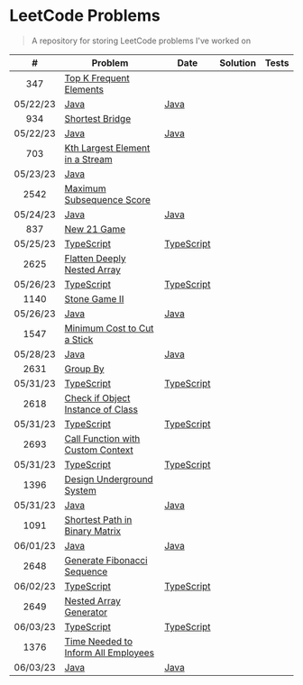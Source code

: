 # LeetCode Problems

> A repository for storing LeetCode problems I've worked on

| # | Problem | Date | Solution | Tests |
| :--: | -------------------------------------------------------------------------------------------------------- | -------- | ------------------------------------------------------ | ------------------------------------------------------------- |
| 347 | [Top K Frequent Elements](https://leetcode.com/problems/top-k-frequent-elements)                         |
05/22/23 | [Java](src/TopKFrequentElements.java)                  | [Java](tests/TopKFrequentElementsTest.java)                   |
| 934 | [Shortest Bridge](https://leetcode.com/problems/shortest-bridge)                                         |
05/22/23 | [Java](src/ShortestBridge.java)                        | [Java](tests/ShortestBridgeTest.java)                         |
| 703 | [Kth Largest Element in a Stream](https://leetcode.com/problems/kth-largest-element-in-a-stream/)        |
05/23/23 | [Java](src/KthLargest.java)                            | |
| 2542 | [Maximum Subsequence Score](https://leetcode.com/problems/maximum-subsequence-score/)                    |
05/24/23 | [Java](src/MaximumSubsequenceScore.java)               | [Java](tests/MaximumSubsequenceScoreTest.java)                |
| 837 | [New 21 Game](https://leetcode.com/problems/new-21-game/)                                                |
05/25/23 | [TypeScript](src/new-21-game.ts)                       | [TypeScript](tests/new-21-game.test.ts)                       |
| 2625 | [Flatten Deeply Nested Array](https://leetcode.com/problems/flatten-deeply-nested-array)                 |
05/26/23 | [TypeScript](src/flatten-deeply-nested-array.ts)       | [TypeScript](tests/flatten-deeply-nested-array.test.ts)       |
| 1140 | [Stone Game II](https://leetcode.com/problems/stone-game-i-i)                                            |
05/26/23 | [Java](src/StoneGameII.java)                           | [Java](tests/StoneGameIITest.java)                            |
| 1547 | [Minimum Cost to Cut a Stick](https://leetcode.com/problems/minimum-cost-to-cut-a-stick)                 |
05/28/23 | [Java](src/MinimumCostToCutAStick.java)                | [Java](tests/MinimumCostToCutAStickTest.java)                 |
| 2631 | [Group By](https://leetcode.com/problems/group-by)                                                       |
05/31/23 | [TypeScript](src/group-by.ts)                          | [TypeScript](tests/group-by.test.ts)                          |
| 2618 | [Check if Object Instance of Class](https://leetcode.com/problems/check-if-object-instance-of-class)     |
05/31/23 | [TypeScript](src/check-if-object-instance-of-class.ts) | [TypeScript](tests/check-if-object-instance-of-class.test.ts) |
| 2693 | [Call Function with Custom Context](https://leetcode.com/problems/call-function-with-custom-context)     |
05/31/23 | [TypeScript](src/call-function-with-custom-context.ts) | [TypeScript](tests/call-function-with-custom-context.test.ts) |
| 1396 | [Design Underground System](https://leetcode.com/problems/design-underground-system)                     |
05/31/23 | [Java](src/DesignUndergroundSystem.java)               | [Java](tests/DesignUndergroundSystemTest.java)                |
| 1091 | [Shortest Path in Binary Matrix](https://leetcode.com/problems/shortest-path-in-binary-matrix)           |
06/01/23 | [Java](src/ShortestPathInBinaryMatrix.java)            | [Java](tests/ShortestPathInBinaryMatrixTest.java)             |
| 2648 | [Generate Fibonacci Sequence](https://leetcode.com/problems/generate-fibonacci-sequence)                 |
06/02/23 | [TypeScript](src/generate-fibonacci-sequence.ts)       | [TypeScript](tests/generate-fibonacci-sequence.test.ts)       |
| 2649 | [Nested Array Generator](https://leetcode.com/problems/nested-array-generator)                           |
06/03/23 | [TypeScript](src/nested-array-generator.ts)            | [TypeScript](tests/nested-array-generator.test.ts)            |
| 1376 | [Time Needed to Inform All Employees](https://leetcode.com/problems/time-needed-to-inform-all-employees) |
06/03/23 | [Java](src/TimeNeededToInformAllEmployees.java)        | [Java](tests/TimeNeededToInformAllEmployeesTest.java)         |
